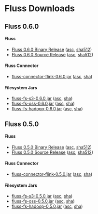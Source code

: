 <!--
 Copyright (c) 2025 Alibaba Group Holding Ltd.

 Licensed under the Apache License, Version 2.0 (the "License");
 you may not use this file except in compliance with the License.
 You may obtain a copy of the License at

      http://www.apache.org/licenses/LICENSE-2.0

 Unless required by applicable law or agreed to in writing, software
 distributed under the License is distributed on an "AS IS" BASIS,
 WITHOUT WARRANTIES OR CONDITIONS OF ANY KIND, either express or implied.
 See the License for the specific language governing permissions and
 limitations under the License.
-->

# Fluss Downloads

## Fluss 0.6.0

#### Fluss

- [Fluss 0.6.0 Binary Release](https://github.com/alibaba/fluss/releases/download/v0.6.0/fluss-0.6.0-bin.tgz) ([asc](https://github.com/alibaba/fluss/releases/download/v0.6.0/fluss-0.6.0-bin.tgz.asc), [sha512](https://github.com/alibaba/fluss/releases/download/v0.6.0/fluss-0.6.0-bin.tgz.sha512))
- [Fluss 0.6.0 Source Release](https://github.com/alibaba/fluss/releases/download/v0.6.0/fluss-0.6.0-src.tgz) ([asc](https://github.com/alibaba/fluss/releases/download/v0.6.0/fluss-0.6.0-src.tgz.asc), [sha512](https://github.com/alibaba/fluss/releases/download/v0.6.0/fluss-0.6.0-src.tgz.sha512))

#### Fluss Connector
- [fluss-connector-flink-0.6.0.jar](https://repo1.maven.org/maven2/com/alibaba/fluss/fluss-connector-flink/0.6.0/fluss-connector-flink-0.6.0.jar) ([asc](https://repo1.maven.org/maven2/com/alibaba/fluss/fluss-connector-flink/0.6.0/fluss-connector-flink-0.6.0.jar.asc), [sha](https://repo1.maven.org/maven2/com/alibaba/fluss/fluss-connector-flink/0.6.0/fluss-connector-flink-0.6.0.jar.sha1))

#### Filesystem Jars

- [fluss-fs-s3-0.6.0.jar](https://repo1.maven.org/maven2/com/alibaba/fluss/fluss-fs-s3/0.6.0/fluss-fs-s3-0.6.0.jar) ([asc](https://repo1.maven.org/maven2/com/alibaba/fluss/fluss-fs-s3/0.6.0/fluss-fs-s3-0.6.0.jar.asc), [sha](https://repo1.maven.org/maven2/com/alibaba/fluss/fluss-fs-s3/0.6.0/fluss-fs-s3-0.6.0.jar.sha1))
- [fluss-fs-oss-0.6.0.jar](https://repo1.maven.org/maven2/com/alibaba/fluss/fluss-fs-oss/0.6.0/fluss-fs-oss-0.6.0.jar) ([asc](https://repo1.maven.org/maven2/com/alibaba/fluss/fluss-fs-oss/0.6.0/fluss-fs-oss-0.6.0.jar.asc), [sha](https://repo1.maven.org/maven2/com/alibaba/fluss/fluss-fs-oss/0.6.0/fluss-fs-oss-0.6.0.jar.sha1))
- [fluss-fs-hadoop-0.6.0.jar](https://repo1.maven.org/maven2/com/alibaba/fluss/fluss-fs-hadoop/0.6.0/fluss-fs-hadoop-0.6.0.jar) ([asc](https://repo1.maven.org/maven2/com/alibaba/fluss/fluss-fs-hadoop/0.6.0/fluss-fs-hadoop-0.6.0.jar.asc), [sha](https://repo1.maven.org/maven2/com/alibaba/fluss/fluss-fs-hadoop/0.6.0/fluss-fs-hadoop-0.6.0.jar.sha1))

## Fluss 0.5.0

#### Fluss

- [Fluss 0.5.0 Binary Release](https://github.com/alibaba/fluss/releases/download/v0.5.0/fluss-0.5.0-bin.tgz) ([asc](https://github.com/alibaba/fluss/releases/download/v0.5.0/fluss-0.5.0-bin.tgz.asc), [sha512](https://github.com/alibaba/fluss/releases/download/v0.5.0/fluss-0.5.0-bin.tgz.sha512))
- [Fluss 0.5.0 Source Release](https://github.com/alibaba/fluss/releases/download/v0.5.0/fluss-0.5.0-src.tgz) ([asc](https://github.com/alibaba/fluss/releases/download/v0.5.0/fluss-0.5.0-src.tgz.asc), [sha512](https://github.com/alibaba/fluss/releases/download/v0.5.0/fluss-0.5.0-src.tgz.sha512))

#### Fluss Connector
- [fluss-connector-flink-0.5.0.jar](https://repo1.maven.org/maven2/com/alibaba/fluss/fluss-connector-flink/0.5.0/fluss-connector-flink-0.5.0.jar) ([asc](https://repo1.maven.org/maven2/com/alibaba/fluss/fluss-connector-flink/0.5.0/fluss-connector-flink-0.5.0.jar.asc), [sha](https://repo1.maven.org/maven2/com/alibaba/fluss/fluss-connector-flink/0.5.0/fluss-connector-flink-0.5.0.jar.sha1))

#### Filesystem Jars

- [fluss-fs-s3-0.5.0.jar](https://repo1.maven.org/maven2/com/alibaba/fluss/fluss-fs-s3/0.5.0/fluss-fs-s3-0.5.0.jar) ([asc](https://repo1.maven.org/maven2/com/alibaba/fluss/fluss-fs-s3/0.5.0/fluss-fs-s3-0.5.0.jar.asc), [sha](https://repo1.maven.org/maven2/com/alibaba/fluss/fluss-fs-s3/0.5.0/fluss-fs-s3-0.5.0.jar.sha1))
- [fluss-fs-oss-0.5.0.jar](https://repo1.maven.org/maven2/com/alibaba/fluss/fluss-fs-oss/0.5.0/fluss-fs-oss-0.5.0.jar) ([asc](https://repo1.maven.org/maven2/com/alibaba/fluss/fluss-fs-oss/0.5.0/fluss-fs-oss-0.5.0.jar.asc), [sha](https://repo1.maven.org/maven2/com/alibaba/fluss/fluss-fs-oss/0.5.0/fluss-fs-oss-0.5.0.jar.sha1))
- [fluss-fs-hadoop-0.5.0.jar](https://repo1.maven.org/maven2/com/alibaba/fluss/fluss-fs-hadoop/0.5.0/fluss-fs-hadoop-0.5.0.jar) ([asc](https://repo1.maven.org/maven2/com/alibaba/fluss/fluss-fs-hadoop/0.5.0/fluss-fs-hadoop-0.5.0.jar.asc), [sha](https://repo1.maven.org/maven2/com/alibaba/fluss/fluss-fs-hadoop/0.5.0/fluss-fs-hadoop-0.5.0.jar.sha1))